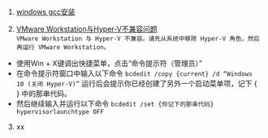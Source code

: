 1. [windows gcc安装](http://blog.csdn.net/yunxian_19/article/details/46799339)<br>

2. [VMware Workstation与Hyper-V不兼容问题](https://blog.csdn.net/Becivells/article/details/51755399?utm_source=blogxgwz4)<br>
`VMware Workstation 与 Hyper-V 不兼容。请先从系统中移除 Hyper-V 角色，然后再运行 VMware Workstation。`
 - 使用Win + X键调出快捷菜单，点击“命令提示符（管理员）”
 - 在命令提示符窗口中输入以下命令 ```bcdedit /copy {current} /d “Windows 10 (关闭 Hyper-V)”``` 运行后会提示你已经创建了另外一个启动菜单项，记下 { } 中的那串代码。
 - 然后继续输入并运行以下命令 ```bcdedit /set {你记下的那串代码} hypervisorlaunchtype OFF```

3. xx


